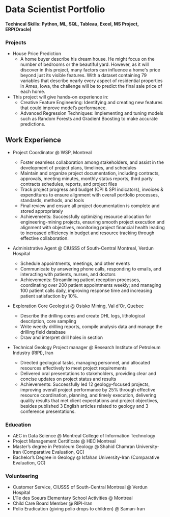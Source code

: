 # Data Scientist Portfolio
#### Techincal Skills: Python, ML, SQL, Tableau, Excel, MS Project, ERP(Oracle) 

### Projects
 - House Price Prediction
   - A home buyer describe his dream house. He might focus on the number of bedrooms or the beautiful yard. However, as it will discover in this project, many factors can influence a home's price beyond just its visible features. With a dataset containing 79 variables that describe nearly every aspect of residential properties in Ames, Iowa, the challenge will be to predict the final sale price of each home.
  - This project will give hands-on experience in:
    - Creative Feature Engineering: Identifying and creating new features that could improve model’s performance.
    - Advanced Regression Techniques: Implementing and tuning models such as Random Forests and Gradient Boosting to make accurate predictions.

   





## Work Experience
- Project Coordinator @ WSP, Montreal 
  - Foster seamless collaboration among stakeholders, and assist in the development of project plans, timelines, and schedules
  - Maintain and organize project documentation, including contracts, approvals, meeting minutes, monthly status reports, third party contracts schedules, reports, and project files
  - Track project progress and budget (CPI & SPI indicators), invoices & expenditures to ensure alignment with overall portfolio processes, standards, methods, and tools
  -	Final review and ensure all project documentation is complete and stored appropriately
  - Achievements: Successfully optimizing resource allocation for engineering-mining projects, ensuring smooth project execution and alignment with objectives, monitoring project financial health leading to increased efficiency in budget and resource tracking through effective collaboration.
    
- Administrative Agent @ CIUSSS of South-Central Montreal, Verdun Hospital
  -	Schedule appointments, meetings, and other events
  -	Communicate by answering phone calls, responding to emails, and interacting with patients, nurses, and doctors
  -	Achievements: Streamlining patient reception processes, coordinating over 200 patient appointments weekly; and managing 100 patient calls daily, improving response time and increasing patient satisfaction by 10%.

 - Exploration Core Geologist @ Osisko Mining, Val d'Or, Quebec
   - Describe the drilling cores and create DHL logs, lithological description, core sampling
   - Write weekly drilling reports, compile analysis data and manage the drilling field database
   - Draw and interpret drill holes in section
  
 - Technical Geology Project manager @ Research Institute of Petroleum Industry (RIPI), Iran
   - Directed geological tasks, managing personnel, and allocated resources effectively to meet project requirements
   - Delivered oral presentations to stakeholders, providing clear and concise updates on project status and results
   - Achievements: Successfully led 12 geology-focused projects, improving overall project performance by 25% through effective resource coordination, planning, and timely execution, delivering quality results that met client expectations and project objectives, besides published 3 English articles related to geology and 3 conference presentations. 


### Education
  - AEC in Data Science @ Montreal College of Information Technology
  - Project Management Certificate @ HEC Montreal
  - Master’s degree in Petroleum Geology @ Shahid Chamran University-Iran (Comparative Evaluation, QC)
  -	Bachelor’s Degree in Geology @ Isfahan University-Iran (Comparative Evaluation, QC)
    
### Volunteering
  -	Customer Service, CIUSSS of South-Central Montreal @ Verdun Hospital
  - L'île des Soeurs Elementary School Activities @ Montreal
  - Child Care Board Member @ RIPI-Iran
  - Polio Eradication (giving polio drops to children) @ Saman-Iran
